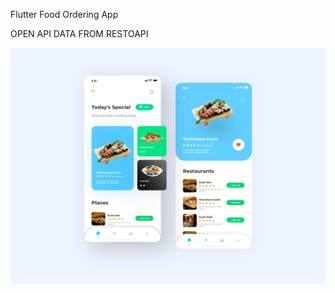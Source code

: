Flutter Food Ordering App

OPEN API DATA FROM RESTOAPI

![Flutter Food Odering App](food-ordering-app.png?raw=true "Flutter Food Ordering App")
